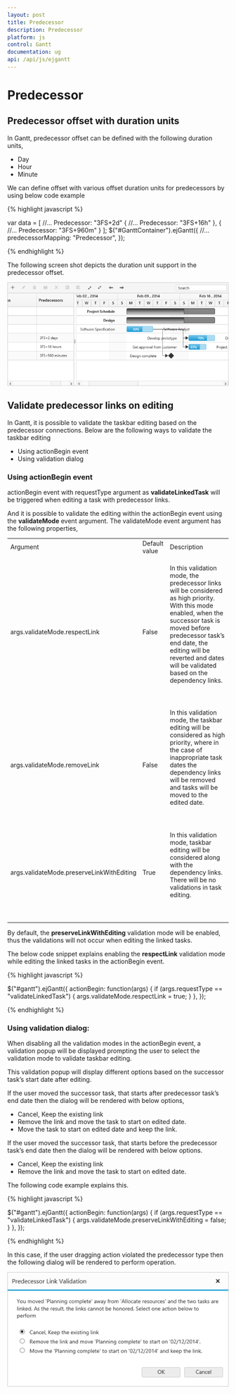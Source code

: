 ```yaml
---
layout: post
title: Predecessor
description: Predecessor
platform: js
control: Gantt
documentation: ug
api: /api/js/ejgantt
---
```


# Predecessor

## Predecessor offset with duration units

In Gantt, predecessor offset can be defined with the following duration units, 

* Day
* Hour
* Minute

We can define offset with various offset duration units for predecessors by using below code example

{% highlight javascript %}

var data = [
    //...
    Predecessor: "3FS+2d" { 
        //...
        Predecessor: "3FS+16h"
    },
    { 
        //...
        Predecessor: "3FS+960m"
    }
];
$("#GanttContainer").ejGantt({
    //...
    predecessorMapping: "Predecessor",
});

{% endhighlight %}

The following screen shot depicts the duration unit support in the predecessor offset.

![](Predecessor_images/Predecessor_img1.png)

## Validate predecessor links on editing

In Gantt, it is possible to validate the taskbar editing based on the predecessor connections. Below are the following ways to validate the taskbar editing

* Using actionBegin event 
* Using validation dialog

### Using actionBegin event


actionBegin event with requestType argument as **validateLinkedTask** will be triggered when editing a task with predecessor links.

And it is possible to validate the editing within the actionBegin event using the **validateMode** event argument. The validateMode event argument has the following properties,

<table>
<tr>
<td>
Argument<br/><br/></td><td>
Default value<br/><br/></td><td>
Description<br/><br/></td></tr>
<tr>
<td>
args.validateMode.respectLink<br/><br/></td><td>
False<br/><br/></td><td>
In this validation mode, the predecessor links will be considered as high priority. With this mode enabled, when the successor task is moved before predecessor task’s end date, the editing will be reverted and dates will be validated based on the dependency links.<br/><br/><br/><br/></td></tr>
<tr>
<td>
args.validateMode.removeLink<br/><br/></td><td>
False<br/><br/></td><td>
In this validation mode, the taskbar editing will be considered as high priority, where in the case of inappropriate task dates the dependency links will be removed and tasks will be moved to the edited date.<br/><br/><br/><br/></td></tr>
<tr>
<td>
args.validateMode.preserveLinkWithEditing<br/><br/></td><td>
True<br/><br/></td><td>
In this validation mode, taskbar editing will be considered along with the dependency links. There will be no validations in task editing.<br/><br/><br/><br/></td></tr>
</table>

By default, the **preserveLinkWithEditing** validation mode will be enabled, thus the validations will not occur when editing the linked tasks. 

The below code snippet explains enabling the **respectLink** validation mode while editing the linked tasks in the actionBegin event.


{% highlight javascript %}

$("#gantt").ejGantt({
    actionBegin: function(args) {
        if (args.requestType == "validateLinkedTask") {
            args.validateMode.respectLink = true;
        }
    },
});

{% endhighlight %}

### Using validation dialog:

When disabling all the validation modes in the actionBegin event, a validation popup will be displayed prompting the user to select the validation mode to validate taskbar editing.

This validation popup will display different options based on the successor task’s start date after editing.

If the user moved the successor task, that starts after predecessor task’s end date then the dialog will be rendered with below options,

* Cancel, Keep the existing link
* Remove the link and move the task to start on edited date.
* Move the task to start on edited date and keep the link.

If the user moved the successor task, that starts before the predecessor task’s end date then the dialog will be rendered with below options.

* Cancel, Keep the existing link
* Remove the link and move the task to start on edited date.

The following code example explains this.


{% highlight javascript %}

$("#gantt").ejGantt({
    actionBegin: function(args) {
        if (args.requestType == "validateLinkedTask") {
            args.validateMode.preserveLinkWithEditing = false;
        }
    },
});

{% endhighlight %}

In this case, if the user dragging action violated the predecessor type then the following dialog will be rendered to perform operation.

![](Predecessor_images/Predecessor_img2.png)




